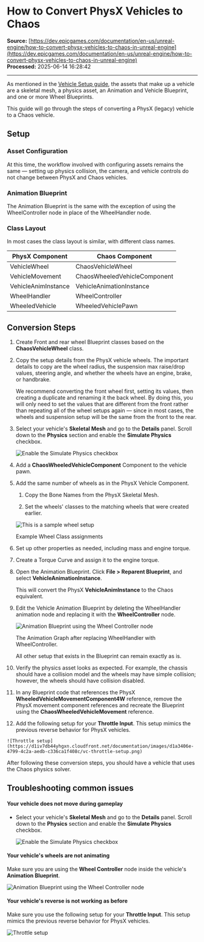 # How to Convert PhysX Vehicles to Chaos

**Source:** [https://dev.epicgames.com/documentation/en-us/unreal-engine/how-to-convert-physx-vehicles-to-chaos-in-unreal-engine](https://dev.epicgames.com/documentation/en-us/unreal-engine/how-to-convert-physx-vehicles-to-chaos-in-unreal-engine)  
**Processed:** 2025-06-14 16:28:42

---

As mentioned in the [Vehicle Setup guide](/documentation/en-us/unreal-engine/how-to-set-up-vehicles-in-unreal-engine), the assets that make up a vehicle are a skeletal mesh, a physics asset, an Animation and Vehicle Blueprint, and one or more Wheel Blueprints.

This guide will go through the steps of converting a PhysX (legacy) vehicle to a Chaos vehicle.

## Setup

### Asset Configuration

At this time, the workflow involved with configuring assets remains the same — setting up physics collision, the camera, and vehicle controls do not change between PhysX and Chaos vehicles.

### Animation Blueprint

The Animation Blueprint is the same with the exception of using the WheelController node in place of the WheelHandler node.

### Class Layout

In most cases the class layout is similar, with different class names.

| PhysX Component | Chaos Component |
| --- | --- |
| VehicleWheel | ChaosVehicleWheel |
| VehicleMovement | ChaosWheeledVehicleComponent |
| VehicleAnimInstance | VehicleAnimationInstance |
| WheelHandler | WheelController |
| WheeledVehicle | WheeledVehiclePawn |

## Conversion Steps

1.  Create Front and rear wheel Blueprint classes based on the **ChaosVehicleWheel** class.
    
2.  Copy the setup details from the PhysX vehicle wheels. The important details to copy are the wheel radius, the suspension max raise/drop values, steering angle, and whether the wheels have an engine, brake, or handbrake.
    
    We recommend converting the front wheel first, setting its values, then creating a duplicate and renaming it the back wheel. By doing this, you will only need to set the values that are different from the front rather than repeating all of the wheel setups again — since in most cases, the wheels and suspension setup will be the same from the front to the rear.
    
3.  Select your vehicle's **Skeletal Mesh** and go to the **Details** panel. Scroll down to the **Physics** section and enable the **Simulate Physics** checkbox.
    
    ![Enable the Simulate Physics checkbox](https://d1iv7db44yhgxn.cloudfront.net/documentation/images/87d2c42f-e5ae-4395-8078-53f47a33aefa/vc-simulate-physics.png)
4.  Add a **ChaosWheeledVehicleComponent** Component to the vehicle pawn.
    
5.  Add the same number of wheels as in the PhysX Vehicle Component.
    
    1.  Copy the Bone Names from the PhysX Skeletal Mesh.
        
    2.  Set the wheels' classes to the matching wheels that were created earlier.
        
    
    ![This is a sample wheel setup](https://d1iv7db44yhgxn.cloudfront.net/documentation/images/0013c69d-a96f-4d97-8444-0c39b4d1baff/vc-wheelsetup.png)
    
    Example Wheel Class assignments
    
6.  Set up other properties as needed, including mass and engine torque.
    
7.  Create a Torque Curve and assign it to the engine torque.
    
8.  Open the Animation Blueprint. Click **File > Reparent Blueprint**, and select **VehicleAnimationInstance**.
    
    This will convert the PhysX **VehicleAnimInstance** to the Chaos equivalent.
    
9.  Edit the Vehicle Animation Blueprint by deleting the WheelHandler animation node and replacing it with the **WheelController** node.
    
    ![Animation Blueprint using the Wheel Controller node](https://d1iv7db44yhgxn.cloudfront.net/documentation/images/cc9f7561-5118-403c-8856-affe4672ca5c/vc-animbp.png)
    
    The Animation Graph after replacing WheelHandler with WheelController.
    
    All other setup that exists in the Blueprint can remain exactly as is.
10.  Verify the physics asset looks as expected. For example, the chassis should have a collision model and the wheels may have simple collision; however, the wheels should have collision disabled.
    
11.  In any Blueprint code that references the PhysX **WheeledVehicleMovementComponent4W** reference, remove the PhysX movement component references and recreate the Blueprint using the **ChaosWheeledVehicleMovement** reference.
    
12.  Add the following setup for your **Throttle Input**. This setup mimics the previous reverse behavior for PhysX vehicles.
    
    ![Throttle setup](https://d1iv7db44yhgxn.cloudfront.net/documentation/images/d1a3406e-4799-4c2a-aedb-c336ca1f408c/vc-throttle-setup.png)

After following these conversion steps, you should have a vehicle that uses the Chaos physics solver.

## Troubleshooting common issues

#### Your vehicle does not move during gameplay

-   Select your vehicle's **Skeletal Mesh** and go to the **Details** panel. Scroll down to the **Physics** section and enable the **Simulate Physics** checkbox.
    
    ![Enable the Simulate Physics checkbox](https://d1iv7db44yhgxn.cloudfront.net/documentation/images/c7364539-2966-4cca-afeb-9c3634d9b07f/vc-simulate-physics.png)

#### Your vehicle's wheels are not animating

Make sure you are using the **Wheel Controller** node inside the vehicle's **Animation Blueprint**.

![Animation Blueprint using the Wheel Controller node](https://d1iv7db44yhgxn.cloudfront.net/documentation/images/bf9b00ca-a382-4363-aff3-1f710f3ddf61/vc-animbp.png)

#### Your vehicle's reverse is not working as before

Make sure you use the following setup for your **Throttle Input**. This setup mimics the previous reverse behavior for PhysX vehicles.

![Throttle setup](https://d1iv7db44yhgxn.cloudfront.net/documentation/images/4ce018cf-139b-4b18-b3bb-2545f93cc3f8/vc-throttle-setup.png)